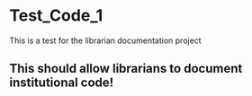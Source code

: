 # Test_Code_1
This is a test for the librarian documentation project

## This should allow librarians to document institutional code!